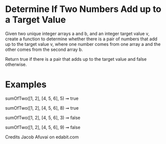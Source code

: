 # Determine If Two Numbers Add up to a Target Value

Given two unique integer arrays a and b, and an integer target value v, create a function to determine whether there is a pair of numbers that add up to the target value v, where one number comes from one array a and the other comes from the second array b.

Return true if there is a pair that adds up to the target value and false otherwise.

# Examples

sumOfTwo([1, 2], [4, 5, 6], 5) ➞ true

sumOfTwo([1, 2], [4, 5, 6], 8) ➞ true

sumOfTwo([1, 2], [4, 5, 6], 3) ➞ false

sumOfTwo([1, 2], [4, 5, 6], 9) ➞ false

Credits Jacob Afuvai on edabit.com
